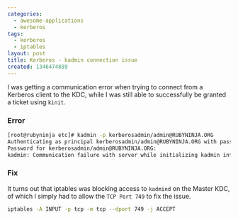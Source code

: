 ```yaml
---
categories:
  - awesome-applications
  - kerberos
tags:
  - kerberos
  - iptables
layout: post
title: Kerberos - kadmin connection issue
created: 1346474889
---
```


I was getting a communication error when trying to connect from a Kerberos client to the KDC, while I was still able to successfully be granted a ticket using `kinit`.

### Error

```bash
[root@rubyninja etc]# kadmin -p kerberosadmin/admin@RUBYNINJA.ORG
Authenticating as principal kerberosadmin/admin@RUBYNINJA.ORG with password.
Password for kerberosadmin/admin@RUBYNINJA.ORG: 
kadmin: Communication failure with server while initializing kadmin interface
```

### Fix

It turns out that iptables was blocking access to `kadmind` on the Master KDC, of which I simply had to allow the `TCP Port 749` to fix the issue.

```bash
iptables -A INPUT -p tcp -m tcp --dport 749 -j ACCEPT
```
